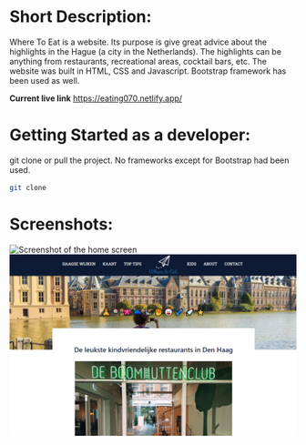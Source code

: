 # Short Description:
Where To Eat is a website. Its purpose is give great advice about the highlights in the Hague (a city in the Netherlands). The highlights can be anything from restaurants, recreational areas, cocktail bars, etc. The website was built in HTML, CSS and Javascript. Bootstrap framework has been used as well. 

**Current live link**
https://eating070.netlify.app/

# Getting Started as a developer:
git clone or pull the project. No frameworks except for Bootstrap had been used. 
```sh 
git clone
```

# Screenshots:
![Screenshot of the home screen](images/home.PNG)
![Screenshot of an article](images/article.PNG)
